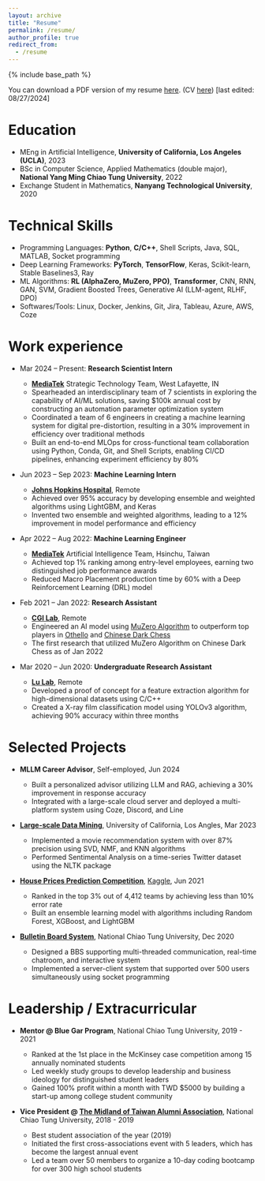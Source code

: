 ```yaml
---
layout: archive
title: "Resume"
permalink: /resume/
author_profile: true
redirect_from:
  - /resume
---
```


{% include base_path %}

You can download a PDF version of my resume [here](https://drive.google.com/file/d/139CpYJTeM78vHS2D3PgMagP8zsynutmQ/view?usp=sharing). (CV [here](https://drive.google.com/file/d/1Az2Y_gX6Vem6pzqjBZAxv8D27dl12Mp2/view?usp=sharing)) [last edited: 08/27/2024]

Education
======
* MEng in Artificial Intelligence, **University of California, Los Angeles (UCLA)**, 2023
* BSc in Computer Science, Applied Mathematics (double major), **National Yang Ming Chiao Tung University**, 2022
* Exchange Student in Mathematics, **Nanyang Technological University**, 2020

Technical Skills
======
* Programming Languages: **Python**, **C/C++**, Shell Scripts, Java, SQL, MATLAB, Socket programming
* Deep Learning Frameworks: **PyTorch**, **TensorFlow**, Keras, Scikit-learn, Stable Baselines3, Ray
* ML Algorithms: **RL (AlphaZero, MuZero, PPO)**, **Transformer**, CNN, RNN, GAN, SVM, Gradient Boosted Trees, Generative AI (LLM-agent, RLHF, DPO) 
* Softwares/Tools: Linux, Docker, Jenkins, Git, Jira, Tableau, Azure, AWS, Coze


Work experience
======
* Mar 2024 – Present: **Research Scientist Intern**
  * [**MediaTek**](https://www.mediatek.com/) Strategic Technology Team, West Lafayette, IN
  * Spearheaded an interdisciplinary team of 7 scientists in exploring the capability of AI/ML solutions, saving $100k annual cost by constructing an automation parameter optimization system
  * Coordinated a team of 6 engineers in creating a machine learning system for digital pre-distortion, resulting in a 30% improvement in efficiency over traditional methods
  * Built an end-to-end MLOps for cross-functional team collaboration using Python, Conda, Git, and Shell Scripts, enabling CI/CD pipelines, enhancing experiment efficiency by 80%

* Jun 2023 – Sep 2023: **Machine Learning Intern**
  * [**Johns Hopkins Hospital**](https://www.hopkinsmedicine.org/the-johns-hopkins-hospital), Remote
  * Achieved over 95% accuracy by developing ensemble and weighted algorithms using LightGBM, and Keras
  * Invented two ensemble and weighted algorithms, leading to a 12% improvement in model performance and efficiency

* Apr 2022 – Aug 2022: **Machine Learning Engineer**
  * [**MediaTek**](https://www.mediatek.com/) Artificial Intelligence Team, Hsinchu, Taiwan
  * Achieved top 1% ranking among entry-level employees, earning two distinguished job performance awards
  * Reduced Macro Placement production time by 60% with a Deep Reinforcement Learning (DRL) model

* Feb 2021 – Jan 2022: **Research Assistant**
  * [**CGI Lab**](https://cgilab-tw.github.io/), Remote
  * Engineered an AI model using [MuZero Algorithm](https://deepmind.google/discover/blog/muzero-mastering-go-chess-shogi-and-atari-without-rules/) to outperform top players in [Othello](https://en.wikipedia.org/wiki/Reversi) and [Chinese Dark Chess](https://en.wikipedia.org/wiki/Banqi)
  * The first research that utilized MuZero Algorithm on Chinese Dark Chess as of Jan 2022

* Mar 2020 – Jun 2020: **Undergraduate Research Assistant**
  * [**Lu Lab**](https://lulab.stat.nycu.edu.tw/?lang=eng), Remote
  * Developed a proof of concept for a feature extraction algorithm for high-dimensional datasets using C/C++
  * Created a X-ray film classification model using YOLOv3 algorithm, achieving 90% accuracy within three months

Selected Projects
======
* **MLLM Career Advisor**, Self-employed, Jun 2024
  * Built a personalized advisor utilizing LLM and RAG, achieving a 30% improvement in response accuracy
  * Integrated with a large-scale cloud server and deployed a multi-platform system using Coze, Discord, and Line

* [**Large-scale Data Mining**](https://github.com/pinhan-chen/large_scale_data_mining), University of California, Los Angles, Mar 2023
  * Implemented a movie recommendation system with over 87% precision using SVD, NMF, and KNN algorithms
  * Performed Sentimental Analysis on a time-series Twitter dataset using the NLTK package

* [**House Prices Prediction Competition**](https://github.com/pinhan-chen/house_price_prediction), [Kaggle](https://www.kaggle.com/competitions/house-prices-advanced-regression-techniques), Jun 2021
  * Ranked in the top 3% out of 4,412 teams by achieving less than 10% error rate
  * Built an ensemble learning model with algorithms including Random Forest, XGBoost, and LightGBM

* [**Bulletin Board System**](https://github.com/pinhan-chen/BBS), National Chiao Tung University, Dec 2020
  * Designed a BBS supporting multi-threaded communication, real-time chatroom, and interactive system
  * Implemented a server-client system that supported over 500 users simultaneously using socket programming


Leadership / Extracurricular
======
* **Mentor @ Blue Gar Program**, National Chiao Tung University, 2019 - 2021
  * Ranked at the 1st place in the McKinsey case competition among 15 annually nominated students
  * Led weekly study groups to develop leadership and business ideology for distinguished student leaders
  * Gained 100% profit within a month with TWD $5000 by building a start-up among college student community

* **Vice President @ [The Midland of Taiwan Alumni Association](https://www.facebook.com/NctuCyFamily)**, National Chiao Tung University, 2018 - 2019
  * Best student association of the year (2019)
  * Initiated the first cross-associations event with 5 leaders, which has become the largest annual event
  * Led a team over 50 members to organize a 10-day coding bootcamp for over 300 high school students

<!-- Publications
======
  <ul>{% for post in site.publications reversed %}
    {% include archive-single-cv.html %}
  {% endfor %}</ul>
  
Talks
======
  <ul>{% for post in site.talks reversed %}
    {% include archive-single-talk-cv.html  %}
  {% endfor %}</ul>
  
Teaching
======
  <ul>{% for post in site.teaching reversed %}
    {% include archive-single-cv.html %}
  {% endfor %}</ul> -->
  
<!-- Service and leadership
======
* Currently signed in to 43 different slack teams -->
